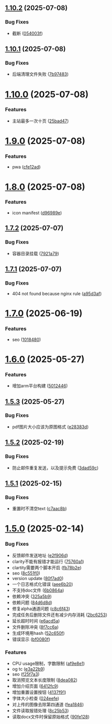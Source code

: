 ## [1.10.2](https://github.com/14790897/handwriting-web/compare/v1.10.1...v1.10.2) (2025-07-08)


### Bug Fixes

* 截断 ([054003f](https://github.com/14790897/handwriting-web/commit/054003f93729dedb63f115ab5341b3e0e425ff0e))

## [1.10.1](https://github.com/14790897/handwriting-web/compare/v1.10.0...v1.10.1) (2025-07-08)


### Bug Fixes

* 后端清理文件失败 ([7b97483](https://github.com/14790897/handwriting-web/commit/7b97483a11aa42b45a2fa8abe2c3c150ec5f7569))

# [1.10.0](https://github.com/14790897/handwriting-web/compare/v1.9.0...v1.10.0) (2025-07-08)


### Features

* 主站最多一次十页 ([25bad47](https://github.com/14790897/handwriting-web/commit/25bad4771f53b4960c789eb40e85a5cce8a218cf))

# [1.9.0](https://github.com/14790897/handwriting-web/compare/v1.8.0...v1.9.0) (2025-07-08)


### Features

* pwa ([cfe12ad](https://github.com/14790897/handwriting-web/commit/cfe12ad0215ea1eb3c33564d30c7974edb4cbb66))

# [1.8.0](https://github.com/14790897/handwriting-web/compare/v1.7.2...v1.8.0) (2025-07-08)


### Features

* icon manifest ([d96989e](https://github.com/14790897/handwriting-web/commit/d96989e649e0a7524ae9d3d8fa3045c4486bd1c6))

## [1.7.2](https://github.com/14790897/handwriting-web/compare/v1.7.1...v1.7.2) (2025-07-07)


### Bug Fixes

* 容器目录挂载 ([7921a79](https://github.com/14790897/handwriting-web/commit/7921a793ff6fed75a1d924f956035a2e6d810bf7))

## [1.7.1](https://github.com/14790897/handwriting-web/compare/v1.7.0...v1.7.1) (2025-07-07)


### Bug Fixes

* 404 not found because nginx rule ([a95d3af](https://github.com/14790897/handwriting-web/commit/a95d3afb9a559c5d23be06abc28dddbd03e25042))

# [1.7.0](https://github.com/14790897/handwriting-web/compare/v1.6.0...v1.7.0) (2025-06-19)


### Features

* seo ([1018480](https://github.com/14790897/handwriting-web/commit/1018480968dcebbb1461b2f4121473549ea26564))

# [1.6.0](https://github.com/14790897/handwriting-web/compare/v1.5.3...v1.6.0) (2025-05-27)


### Features

* 增加arm平台构建 ([5012446](https://github.com/14790897/handwriting-web/commit/50124467831188cb5b116230de1347dabf17fcfe))

## [1.5.3](https://github.com/14790897/handwriting-web/compare/v1.5.2...v1.5.3) (2025-05-27)


### Bug Fixes

* pdf图片大小应该为原图格式 ([e28383d](https://github.com/14790897/handwriting-web/commit/e28383d411a254fccfdfd434ed1a1aa7c440e181))

## [1.5.2](https://github.com/14790897/handwriting-web/compare/v1.5.1...v1.5.2) (2025-02-19)


### Bug Fixes

* 防止邮件重复发送，以及提示免费 ([3dad59c](https://github.com/14790897/handwriting-web/commit/3dad59cfb5697610bb26c9f256d4c4eea5f62343))

## [1.5.1](https://github.com/14790897/handwriting-web/compare/v1.5.0...v1.5.1) (2025-02-15)


### Bug Fixes

* 重置时不清空text ([c7aac8b](https://github.com/14790897/handwriting-web/commit/c7aac8bbdd2e9097525aac480a94348c7f40c668))

# [1.5.0](https://github.com/14790897/handwriting-web/compare/v1.4.0...v1.5.0) (2025-02-14)


### Bug Fixes

*  反馈邮件发送地址 ([e2f906d](https://github.com/14790897/handwriting-web/commit/e2f906d6e60ed88b22b33cc4d468e858af0abbd7))
* clarity不能有报错才能运行 ([75760a1](https://github.com/14790897/handwriting-web/commit/75760a13e9a8a0d13bcd02cc23d5b8e683361ba1))
* clartity需要两个脚本开启 ([fb78b2e](https://github.com/14790897/handwriting-web/commit/fb78b2ec20d7489d50384e0e7e219cfd66609b1b))
* seo ([8c551f0](https://github.com/14790897/handwriting-web/commit/8c551f0fb959cc95aad92f5a6c23f117f66c4263))
* version update ([80f7ad0](https://github.com/14790897/handwriting-web/commit/80f7ad0f97cd3fb2cc59b845ae24eb06a7e01a41))
* 一个日志格式化错误 ([aee6b20](https://github.com/14790897/handwriting-web/commit/aee6b206402e3795399f0c1e3b3bb9f03bfabca8))
* 不支持doc文件 ([6b0864a](https://github.com/14790897/handwriting-web/commit/6b0864ad0af49e892647a542af95a243aac5de17))
* 依赖冲突 ([325a5b9](https://github.com/14790897/handwriting-web/commit/325a5b92eb6670a1839ffc3fcd4ec88cf1c6d43d))
* 依赖问题 ([84d6d8d](https://github.com/14790897/handwriting-web/commit/84d6d8d9f325ee4f4764fe2014ddbe4c2db3d41e))
* 修复alpha通道问题 ([c8c6f43](https://github.com/14790897/handwriting-web/commit/c8c6f43738e61b47c37662fa5a261b74f997e4dc))
* 完成任务后删除文件还有减少内存消耗 ([2bc6253](https://github.com/14790897/handwriting-web/commit/2bc6253ffe6b09d637a7103199b3bfa3391a3ee8))
* 延长超时时间 ([e6acd5a](https://github.com/14790897/handwriting-web/commit/e6acd5a1373bf5236e7e108f5519ce491b21f654))
* 文件删除冲突 ([8f7cc6a](https://github.com/14790897/handwriting-web/commit/8f7cc6a47d0c75b36fc71983771096315497bea3))
* 生成环境用hash ([52c650f](https://github.com/14790897/handwriting-web/commit/52c650fce13662e37b154d7d43830aa455453393))
* 错误显示 ([bf0080f](https://github.com/14790897/handwriting-web/commit/bf0080fdec4783e7aec8a114725b84e4503dacc5))


### Features

* CPU usage限制，字数限制 ([af9e8e1](https://github.com/14790897/handwriting-web/commit/af9e8e1d3875bbd0c39d5874000e230cf321a876))
* og  tc ([e3a22b9](https://github.com/14790897/handwriting-web/commit/e3a22b9aa6517c972ca2c50c884123f8ac15c994))
* seo ([f25f7a3](https://github.com/14790897/handwriting-web/commit/f25f7a3452dc99b1e2372bb45f40fbb9bdc9643b))
* 取消预览文本长度限制 ([8dea082](https://github.com/14790897/handwriting-web/commit/8dea0828e9fc6b0a949c5ae942b57ab0829f7fc7))
* 增加介绍页面 ([6412fc9](https://github.com/14790897/handwriting-web/commit/6412fc97d19ba5fedf879aac486672d9ef5275e6))
* 增加重置设置按钮 ([4137f91](https://github.com/14790897/handwriting-web/commit/4137f9136c77c3d1215637473f4eb1660ac0efdd))
* 字体大小检查 ([024eefe](https://github.com/14790897/handwriting-web/commit/024eefe241c259665be06926f0a0d08e4b61fa4d))
* 对上传的图像去除第四通道 ([fea1846](https://github.com/14790897/handwriting-web/commit/fea1846ffe4ecc05c9fca0f8dc08158bab74dd58))
* 文件读取报错处理 ([8c25b53](https://github.com/14790897/handwriting-web/commit/8c25b53adec5f90b71ea5811322a08d907d1eb54))
* 读取docx文件时保留原始格式 ([90fe128](https://github.com/14790897/handwriting-web/commit/90fe128f86d5b80c5cf79b57aeca4527eb39218d))
